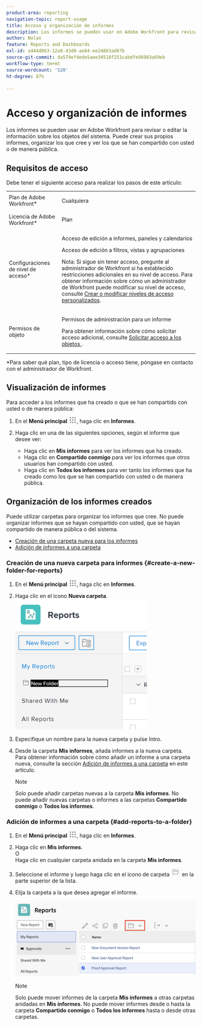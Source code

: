 ```yaml
---
product-area: reporting
navigation-topic: report-usage
title: Acceso y organización de informes
description: Los informes se pueden usar en Adobe Workfront para revisar o editar la información sobre los objetos del sistema. Puede crear sus propios informes, organizar los que cree y ver los que se han compartido con usted o de manera pública.
author: Nolan
feature: Reports and Dashboards
exl-id: a444d863-12a8-43d0-ae84-ee24863ad87b
source-git-commit: da574efdede5aee34518f251cabdfe96983a69eb
workflow-type: tm+mt
source-wordcount: '520'
ht-degree: 87%

---
```


# Acceso y organización de informes

Los informes se pueden usar en Adobe Workfront para revisar o editar la información sobre los objetos del sistema. Puede crear sus propios informes, organizar los que cree y ver los que se han compartido con usted o de manera pública.

## Requisitos de acceso

Debe tener el siguiente acceso para realizar los pasos de este artículo:

<table style="table-layout:auto"> 
 <col> 
 <col> 
 <tbody> 
  <tr> 
   <td role="rowheader">Plan de Adobe Workfront*</td> 
   <td> <p>Cualquiera</p> </td> 
  </tr> 
  <tr> 
   <td role="rowheader">Licencia de Adobe Workfront*</td> 
   <td> <p>Plan </p> </td> 
  </tr> 
  <tr> 
   <td role="rowheader">Configuraciones de nivel de acceso*</td> 
   <td> <p>Acceso de edición a informes, paneles y calendarios</p> <p>Acceso de edición a filtros, vistas y agrupaciones</p> <p>Nota: Si sigue sin tener acceso, pregunte al administrador de Workfront si ha establecido restricciones adicionales en su nivel de acceso. Para obtener información sobre cómo un administrador de Workfront puede modificar su nivel de acceso, consulte <a href="../../../administration-and-setup/add-users/configure-and-grant-access/create-modify-access-levels.md" class="MCXref xref">Crear o modificar niveles de acceso personalizados</a>.</p> </td> 
  </tr> 
  <tr> 
   <td role="rowheader">Permisos de objeto</td> 
   <td> <p>Permisos de administración para un informe</p> <p>Para obtener información sobre cómo solicitar acceso adicional, consulte <a href="../../../workfront-basics/grant-and-request-access-to-objects/request-access.md" class="MCXref xref">Solicitar acceso a los objetos </a>.</p> </td> 
  </tr> 
 </tbody> 
</table>

&#42;Para saber qué plan, tipo de licencia o acceso tiene, póngase en contacto con el administrador de Workfront.

## Visualización de informes

Para acceder a los informes que ha creado o que se han compartido con usted o de manera pública:

1. En el **Menú principal** ![icono del menú principal](assets/main-menu-icon.png), haga clic en **Informes**.

1. Haga clic en una de las siguientes opciones, según el informe que desee ver:

   * Haga clic en **Mis informes** para ver los informes que ha creado.
   * Haga clic en **Compartido conmigo** para ver los informes que otros usuarios han compartido con usted.
   * Haga clic en **Todos los informes** para ver tanto los informes que ha creado como los que se han compartido con usted o de manera pública.

## Organización de los informes creados

Puede utilizar carpetas para organizar los informes que cree. No puede organizar informes que se hayan compartido con usted, que se hayan compartido de manera pública o del sistema.

* [Creación de una carpeta nueva para los informes](#create-a-new-folder-for-reports)
* [Adición de informes a una carpeta](#add-reports-to-a-folder)

### Creación de una nueva carpeta para informes {#create-a-new-folder-for-reports}

1. En el **Menú principal** ![icono del menú principal](assets/main-menu-icon.png), haga clic en **Informes**.

1. Haga clic en el icono **Nueva carpeta**.\
   ![Icono de carpeta nueva](assets/nwe-new-folder-350x346.png)

1. Especifique un nombre para la nueva carpeta y pulse Intro.
1. Desde la carpeta **Mis informes**, añada informes a la nueva carpeta.\
   Para obtener información sobre cómo añadir un informe a una carpeta nueva, consulte la sección [Adición de informes a una carpeta](#add-reports-to-a-folder) en este artículo.

   >[!NOTE]
   >
   >Solo puede añadir carpetas nuevas a la carpeta **Mis informes**. No puede añadir nuevas carpetas o informes a las carpetas **Compartido conmigo** o **Todos los informes**.

### Adición de informes a una carpeta {#add-reports-to-a-folder}

1. En el **Menú principal** ![icono del menú principal](assets/main-menu-icon.png), haga clic en **Informes**.

1. Haga clic en **Mis informes**.\
   O\
   Haga clic en cualquier carpeta anidada en la carpeta **Mis informes**.

1. Seleccione el informe y luego haga clic en el icono de carpeta ![Icono de carpeta](assets/folder-icon.png) en la parte superior de la lista.

1. Elija la carpeta a la que desea agregar el informe.

   ![Elija una carpeta a la que mover el informe](assets/choose-folder.png)

   >[!NOTE]
   >
   >Solo puede mover informes de la carpeta **Mis informes** a otras carpetas anidadas en **Mis informes**. No puede mover informes desde o hasta la carpeta **Compartido conmigo** o **Todos los informes** hasta o desde otras carpetas.



